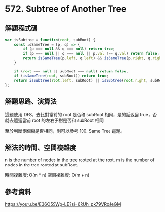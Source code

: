 # 572. Subtree of Another Tree

## 解題程式碼

```javascript
var isSubtree = function(root, subRoot) {
    const isSameTree = (p, q) => {
        if (p === null && q === null) return true;
        if (p === null || q === null || p.val !== q.val) return false;
        return isSameTree(p.left, q.left) && isSameTree(p.right, q.right);
    }

    if (root === null || subRoot === null) return false;
    if (isSameTree(root, subRoot)) return true;
    return isSubtree(root.left, subRoot) || isSubtree(root.right, subRoot);
};
```

## 解題思路、演算法

這題使用 DFS，去比對當前的 root 是否和 subRoot 相同，是的話返回 true，否就去遞迴當前 root 的左右子樹是否和 subRoot 相同

至於判斷兩個樹是否相同，則可以參考 100. Same Tree 這題。

## 解法的時間、空間複雜度

n is the number of nodes in the tree rooted at the root.
m is the number of nodes in the tree rooted at subRoot.

時間複雜度: O(m * n)
空間複雜度: O(m + n)

## 參考資料

https://youtu.be/E36O5SWp-LE?si=6RUh_pk79VRxJeGM
